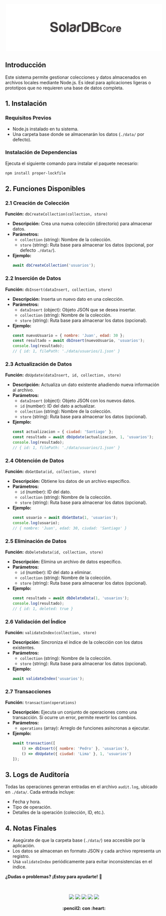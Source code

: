 



<p align="center">
  <img width="500" src="https://github.com/aaferna/SolarDB-Core/blob/main/logo.svg">
  <br>
</p>


##  Introducción
Este sistema permite gestionar colecciones y datos almacenados en archivos locales mediante Node.js. Es ideal para aplicaciones ligeras o prototipos que no requieren una base de datos completa.


## 1. Instalación

### **Requisitos Previos**
- Node.js instalado en tu sistema.
- Una carpeta base donde se almacenarán los datos (`./data/` por defecto).

### **Instalación de Dependencias**
Ejecuta el siguiente comando para instalar el paquete necesario:
```bash
npm install proper-lockfile
```



## 2. Funciones Disponibles

### **2.1 Creación de Colección**
**Función:** `dbCreateCollection(collection, store)`
- **Descripción:** Crea una nueva colección (directorio) para almacenar datos.
- **Parámetros:**
  - `collection` (string): Nombre de la colección.
  - `store` (string): Ruta base para almacenar los datos (opcional, por defecto `./data/`).
- **Ejemplo:**
  ```javascript
  await dbCreateCollection('usuarios');
  ```



### **2.2 Inserción de Datos**
**Función:** `dbInsert(dataInsert, collection, store)`
- **Descripción:** Inserta un nuevo dato en una colección.
- **Parámetros:**
  - `dataInsert` (object): Objeto JSON que se desea insertar.
  - `collection` (string): Nombre de la colección.
  - `store` (string): Ruta base para almacenar los datos (opcional).
- **Ejemplo:**
  ```javascript
  const nuevoUsuario = { nombre: 'Juan', edad: 30 };
  const resultado = await dbInsert(nuevoUsuario, 'usuarios');
  console.log(resultado);
  // { id: 1, filePath: './data/usuarios/1.json' }
  ```



### **2.3 Actualización de Datos**
**Función:** `dbUpdate(dataInsert, id, collection, store)`
- **Descripción:** Actualiza un dato existente añadiendo nueva información al archivo.
- **Parámetros:**
  - `dataInsert` (object): Objeto JSON con los nuevos datos.
  - `id` (number): ID del dato a actualizar.
  - `collection` (string): Nombre de la colección.
  - `store` (string): Ruta base para almacenar los datos (opcional).
- **Ejemplo:**
  ```javascript
  const actualizacion = { ciudad: 'Santiago' };
  const resultado = await dbUpdate(actualizacion, 1, 'usuarios');
  console.log(resultado);
  // { id: 1, filePath: './data/usuarios/1.json' }
  ```



### **2.4 Obtención de Datos**
**Función:** `dbGetData(id, collection, store)`
- **Descripción:** Obtiene los datos de un archivo específico.
- **Parámetros:**
  - `id` (number): ID del dato.
  - `collection` (string): Nombre de la colección.
  - `store` (string): Ruta base para almacenar los datos (opcional).
- **Ejemplo:**
  ```javascript
  const usuario = await dbGetData(1, 'usuarios');
  console.log(usuario);
  // { nombre: 'Juan', edad: 30, ciudad: 'Santiago' }
  ```



### **2.5 Eliminación de Datos**
**Función:** `dbDeleteData(id, collection, store)`
- **Descripción:** Elimina un archivo de datos específico.
- **Parámetros:**
  - `id` (number): ID del dato a eliminar.
  - `collection` (string): Nombre de la colección.
  - `store` (string): Ruta base para almacenar los datos (opcional).
- **Ejemplo:**
  ```javascript
  const resultado = await dbDeleteData(1, 'usuarios');
  console.log(resultado);
  // { id: 1, deleted: true }
  ```



### **2.6 Validación del Índice**
**Función:** `validateIndex(collection, store)`
- **Descripción:** Sincroniza el índice de la colección con los datos existentes.
- **Parámetros:**
  - `collection` (string): Nombre de la colección.
  - `store` (string): Ruta base para almacenar los datos (opcional).
- **Ejemplo:**
  ```javascript
  await validateIndex('usuarios');
  ```



### **2.7 Transacciones**
**Función:** `transaction(operations)`
- **Descripción:** Ejecuta un conjunto de operaciones como una transacción. Si ocurre un error, permite revertir los cambios.
- **Parámetros:**
  - `operations` (array): Arreglo de funciones asíncronas a ejecutar.
- **Ejemplo:**
  ```javascript
  await transaction([
      () => dbInsert({ nombre: 'Pedro' }, 'usuarios'),
      () => dbUpdate({ ciudad: 'Lima' }, 1, 'usuarios')
  ]);
  ```


## **3. Logs de Auditoría**
Todas las operaciones generan entradas en el archivo `audit.log`, ubicado en `./data/`. Cada entrada incluye:
- Fecha y hora.
- Tipo de operación.
- Detalles de la operación (colección, ID, etc.).


## **4. Notas Finales**
- Asegúrate de que la carpeta base (`./data/`) sea accesible por la aplicación.
- Los datos se almacenan en formato JSON y cada archivo representa un registro.
- Usa `validateIndex` periódicamente para evitar inconsistencias en el índice.

**¿Dudas o problemas? ¡Estoy para ayudarte!** 🚀




<p align="center">
  <br>
  <bR>
    <img src="https://img.shields.io/aaferna/downloads/aaferna/SolarDB-Core/total">  
    <img src="https://img.shields.io/aaferna/v/release/aaferna/SolarDB-Core">  
    <img src="https://img.shields.io/aaferna/release-date/aaferna/SolarDB-Core">  
    <img src="https://img.shields.io/aaferna/languages/code-size/aaferna/SolarDB-Core">
    <img src="https://img.shields.io/npm/dt/solardb-core?label=NPM%20Downloads">
  <br><br>
  <strong>:pencil2: con :heart:</strong>
</p>
